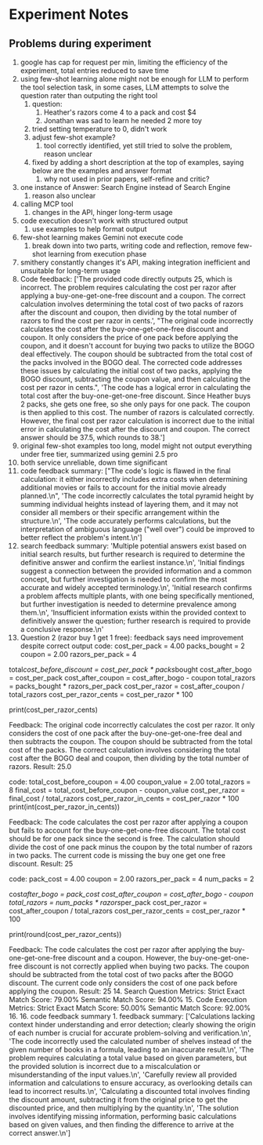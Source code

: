 # Experiment Notes

## Problems during experiment

1. google has cap for request per min, limiting the efficiency of the experiment, total entries reduced to save time
2. using few-shot learning alone might not be enough for LLM to perform the tool selection task, in some cases, LLM attempts to solve the question rater than outputing the right tool
   1. question:
      1. Heather's razors come 4 to a pack and cost $4
      2. Jonathan was sad to learn he needed 2 more toy
   2. tried setting temperature to 0, didn't work
   3. adjust few-shot example?
      1. tool correctly identified, yet still tried to solve the problem, reason unclear
   4. fixed by adding a short description at the top of examples, saying below are the examples and answer format
      1. why not used in prior papers, self-refine and critic?
3. one instance of Answer: Search Engine instead of Search Engine
   1. reason also unclear
4. calling MCP tool
   1. changes in the API, hinger long-term usage
5. code execution doesn't work with structured output
   1. use examples to help format output
6. few-shot learning makes Gemini not execute code
   1. break down into two parts, writing code and reflection, remove few-shot learning from execution phase
7. smithery constantly changes it's API, making integration inefficient and unsuitable for long-term usage
8. Code feedback: ['The provided code directly outputs 25, which is incorrect. The problem requires calculating the cost per razor after applying a buy-one-get-one-free discount and a coupon. The correct calculation involves determining the total cost of two packs of razors after the discount and coupon, then dividing by the total number of razors to find the cost per razor in cents.', "The original code incorrectly calculates the cost after the buy-one-get-one-free discount and coupon. It only considers the price of one pack before applying the coupon, and it doesn't account for buying two packs to utilize the BOGO deal effectively. The coupon should be subtracted from the total cost of the packs involved in the BOGO deal. The corrected code addresses these issues by calculating the initial cost of two packs, applying the BOGO discount, subtracting the coupon value, and then calculating the cost per razor in cents.", 'The code has a logical error in calculating the total cost after the buy-one-get-one-free discount. Since Heather buys 2 packs, she gets one free, so she only pays for one pack. The coupon is then applied to this cost. The number of razors is calculated correctly. However, the final cost per razor calculation is incorrect due to the initial error in calculating the cost after the discount and coupon. The correct answer should be 37.5, which rounds to 38.']
9. original few-shot examples too long, model might not output everything under free tier, summarized using gemini 2.5 pro
10. both service unreliable, down time significant
11. code feedback summary: ["The code's logic is flawed in the final calculation: it either incorrectly includes extra costs when determining additional movies or fails to account for the initial movie already planned.\n", 'The code incorrectly calculates the total pyramid height by summing individual heights instead of layering them, and it may not consider all members or their specific arrangement within the structure.\n', 'The code accurately performs calculations, but the interpretation of ambiguous language ("well over") could be improved to better reflect the problem\'s intent.\n']
12. search feedback summary: 'Multiple potential answers exist based on initial search results, but further research is required to determine the definitive answer and confirm the earliest instance.\n', 'Initial findings suggest a connection between the provided information and a common concept, but further investigation is needed to confirm the most accurate and widely accepted terminology.\n', 'Initial research confirms a problem affects multiple plants, with one being specifically mentioned, but further investigation is needed to determine prevalence among them.\n', 'Insufficient information exists within the provided context to definitively answer the question; further research is required to provide a conclusive response.\n'
13. Question 2 (razor buy 1 get 1 free): feedback says need improvement despite correct output
    code: cost_per_pack = 4.00
    packs_bought = 2
    coupon = 2.00
    razors_per_pack = 4

total*cost_before_discount = cost_per_pack * packs*bought
cost_after_bogo = cost_per_pack
cost_after_coupon = cost_after_bogo - coupon
total_razors = packs_bought * razors_per_pack
cost_per_razor = cost_after_coupon / total_razors
cost_per_razor_cents = cost_per_razor \* 100

print(cost_per_razor_cents)

Feedback: The original code incorrectly calculates the cost per razor. It only considers the cost of one pack after the buy-one-get-one-free deal and then subtracts the coupon. The coupon should be subtracted from the total cost of the packs. The correct calculation involves considering the total cost after the BOGO deal and coupon, then dividing by the total number of razors.
Result: 25.0

code: total_cost_before_coupon = 4.00
coupon_value = 2.00
total_razors = 8
final_cost = total_cost_before_coupon - coupon_value
cost_per_razor = final_cost / total_razors
cost_per_razor_in_cents = cost_per_razor \* 100
print(int(cost_per_razor_in_cents))

Feedback: The code calculates the cost per razor after applying a coupon but fails to account for the buy-one-get-one-free discount. The total cost should be for one pack since the second is free. The calculation should divide the cost of one pack minus the coupon by the total number of razors in two packs. The current code is missing the buy one get one free discount.
Result: 25

code: pack_cost = 4.00
coupon = 2.00
razors_per_pack = 4
num_packs = 2

cost*after_bogo = pack_cost
cost_after_coupon = cost_after_bogo - coupon
total_razors = num_packs * razors*per_pack
cost_per_razor = cost_after_coupon / total_razors
cost_per_razor_cents = cost_per_razor * 100

print(round(cost_per_razor_cents))

Feedback: The code calculates the cost per razor after applying the buy-one-get-one-free discount and a coupon. However, the buy-one-get-one-free discount is not correctly applied when buying two packs. The coupon should be subtracted from the total cost of two packs after the BOGO discount. The current code only considers the cost of one pack before applying the coupon.
Result: 25 14. Search Question Metrics:
Strict Exact Match Score: 79.00%
Semantic Match Score: 94.00% 15. Code Execution Metrics:
Strict Exact Match Score: 50.00%
Semantic Match Score: 92.00% 16. 16. code feedback summary 1. feedback summary: ['Calculations lacking context hinder understanding and error detection; clearly showing the origin of each number is crucial for accurate problem-solving and verification.\n', 'The code incorrectly used the calculated number of shelves instead of the given number of books in a formula, leading to an inaccurate result.\n', 'The problem requires calculating a total value based on given parameters, but the provided solution is incorrect due to a miscalculation or misunderstanding of the input values.\n', 'Carefully review all provided information and calculations to ensure accuracy, as overlooking details can lead to incorrect results.\n', 'Calculating a discounted total involves finding the discount amount, subtracting it from the original price to get the discounted price, and then multiplying by the quantity.\n', 'The solution involves identifying missing information, performing basic calculations based on given values, and then finding the difference to arrive at the correct answer.\n']
